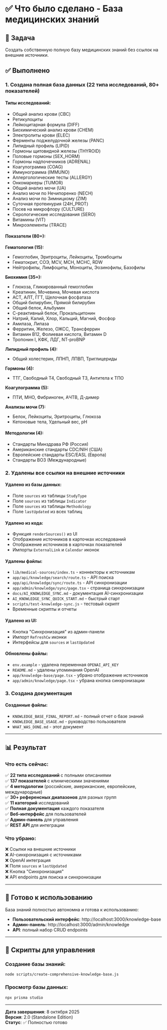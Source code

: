 # ✅ Что было сделано - База медицинских знаний

## 🎯 Задача
Создать собственную полную базу медицинских знаний без ссылок на внешние источники.

## ✅ Выполнено

### 1. **Создана полная база данных** (22 типа исследований, 80+ показателей)

#### **Типы исследований:**
- Общий анализ крови (CBC)
- Ретикулоциты
- Лейкоцитарная формула (DIFF)
- Биохимический анализ крови (CHEM)
- Электролиты крови (ELEC)
- Ферменты поджелудочной железы (PANC)
- Липидный профиль (LIPID)
- Гормоны щитовидной железы (THYROID)
- Половые гормоны (SEX_HORM)
- Гормоны надпочечников (ADRENAL)
- Коагулограмма (COAG)
- Иммунограмма (IMMUNO)
- Аллергологические тесты (ALLERGY)
- Онкомаркеры (TUMOR)
- Общий анализ мочи (UA)
- Анализ мочи по Нечипоренко (NECH)
- Анализ мочи по Зимницкому (ZIM)
- Суточная протеинурия (24H_PROT)
- Посев на микрофлору (CULTURE)
- Серологические исследования (SERO)
- Витамины (VIT)
- Микроэлементы (TRACE)

#### **Показатели (80+):**

**Гематология (15):**
- Гемоглобин, Эритроциты, Лейкоциты, Тромбоциты
- Гематокрит, СОЭ, MCV, MCH, MCHC, RDW
- Нейтрофилы, Лимфоциты, Моноциты, Эозинофилы, Базофилы

**Биохимия (35+):**
- Глюкоза, Гликированный гемоглобин
- Креатинин, Мочевина, Мочевая кислота
- АСТ, АЛТ, ГГТ, Щелочная фосфатаза
- Общий билирубин, Прямой билирубин
- Общий белок, Альбумин
- С-реактивный белок, Прокальцитонин
- Натрий, Калий, Хлор, Кальций, Магний, Фосфор
- Амилаза, Липаза
- Ферритин, Железо, ОЖСС, Трансферрин
- Витамин B12, Фолиевая кислота, Витамин D
- Тропонин I, КФК, ЛДГ, NT-proBNP

**Липидный профиль (4):**
- Общий холестерин, ЛПНП, ЛПВП, Триглицериды

**Гормоны (4):**
- ТТГ, Свободный Т4, Свободный Т3, Антитела к ТПО

**Коагулограмма (5):**
- ПТИ, МНО, Фибриноген, АЧТВ, Д-димер

**Анализы мочи (7):**
- Белок, Лейкоциты, Эритроциты, Глюкоза
- Кетоновые тела, Удельный вес, pH

#### **Методологии (4):**
- Стандарты Минздрава РФ (Россия)
- Американские стандарты CDC/NIH (США)
- Европейские стандарты ESC/EASL (Европа)
- Стандарты ВОЗ (Международные)

### 2. **Удалены все ссылки на внешние источники**

#### Удалено из базы данных:
- Поле `sources` из таблицы `StudyType`
- Поле `sources` из таблицы `Indicator`
- Поле `sources` из таблицы `Methodology`
- Поле `lastUpdated` из всех таблиц

#### Удалено из кода:
- Функция `renderSources()` из UI
- Отображение источников в карточках исследований
- Отображение источников в карточках показателей
- Импорты `ExternalLink` и `Calendar` иконок

#### Удалены файлы:
- `lib/medical-sources/index.ts` - коннекторы к источникам
- `app/api/knowledge/search/route.ts` - API поиска
- `app/api/knowledge/sync/route.ts` - API синхронизации
- `app/admin/knowledge/sync/page.tsx` - страница синхронизации
- `docs/AI_KNOWLEDGE_SYNC.md` - документация AI-синхронизации
- `AI_KNOWLEDGE_SYNC_QUICK_START.md` - быстрый старт
- `scripts/test-knowledge-sync.js` - тестовый скрипт
- Временные скрипты и отчеты

#### Удалено из UI:
- Кнопка "Синхронизация" из админ-панели
- Импорт `RefreshCw` иконки
- Интерфейсы для `sources` и `lastUpdated`

#### Обновлены файлы:
- `env.example` - удалена переменная `OPENAI_API_KEY`
- `README.md` - удалены упоминания OpenAI
- `app/knowledge-base/page.tsx` - убрано отображение источников
- `app/admin/knowledge/page.tsx` - убрана кнопка синхронизации

### 3. **Создана документация**

#### Созданные файлы:
- `KNOWLEDGE_BASE_FINAL_REPORT.md` - полный отчет о базе знаний
- `KNOWLEDGE_BASE_USAGE.md` - руководство пользователя
- `WHAT_WAS_DONE.md` - этот документ

---

## 📊 Результат

### Что есть сейчас:
✅ **22 типа исследований** с полными описаниями  
✅ **137 показателей** с клиническими значениями  
✅ **4 методологии** (российские, американские, европейские, международные)  
✅ **30+ референсных диапазонов** для разных групп  
✅ **11 категорий** исследований  
✅ **Полная документация** каждого показателя  
✅ **Веб-интерфейс** для пользователей  
✅ **Админ-панель** для управления  
✅ **REST API** для интеграции  

### Что убрано:
❌ Ссылки на внешние источники  
❌ AI-синхронизация с источниками  
❌ OpenAI интеграция  
❌ Поля `sources` и `lastUpdated`  
❌ Кнопка "Синхронизация"  
❌ API endpoints для поиска и синхронизации  

---

## 🚀 Готово к использованию

База знаний полностью автономна и готова к использованию:

- **Пользовательский интерфейс**: http://localhost:3000/knowledge-base
- **Админ-панель**: http://localhost:3000/admin/knowledge
- **API**: полный набор CRUD endpoints

---

## 📝 Скрипты для управления

### Создание базы знаний:
```bash
node scripts/create-comprehensive-knowledge-base.js
```

### Просмотр базы данных:
```bash
npx prisma studio
```

---

**Дата завершения**: 8 октября 2025  
**Версия**: 2.0 (Standalone Edition)  
**Статус**: ✅ Полностью готово
